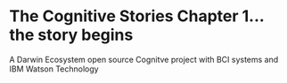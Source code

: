 # The Cognitive Stories Chapter 1... the story begins
A Darwin Ecosystem open source Cognitve project with BCI systems and IBM Watson Technology
